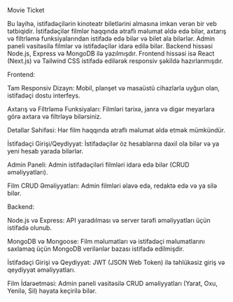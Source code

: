 Movie Ticket

Bu layihə, istifadəçilərin kinoteatr biletlərini almasına imkan verən bir veb tətbiqidir. İstifadəçilər filmlər haqqında ətraflı məlumat əldə edə bilər, axtarış və filtrləmə funksiyalarından istifadə edə bilər və bilet ala bilərlər. Admin paneli vasitəsilə filmlər və istifadəçilər idarə edilə bilər. Backend hissəsi Node.js, Express və MongoDB ilə yazılmışdır. Frontend hissəsi isə React (Next.js) və Tailwind CSS istifadə edilərək responsiv şəkildə hazırlanmışdır.

Frontend:

Tam Responsiv Dizayn: Mobil, planşet və masaüstü cihazlarla uyğun olan, istifadəçi dostu interfeys.

Axtarış və Filtrləmə Funksiyaları: Filmləri tarixə, janra və digər meyarlara görə axtara və filtrləyə bilərsiniz.

Detallar Səhifəsi: Hər film haqqında ətraflı məlumat əldə etmək mümkündür.

İstifadəçi Girişi/Qeydiyyat: İstifadəçilər öz hesablarına daxil ola bilər və ya yeni hesab yarada bilərlər.

Admin Paneli: Admin istifadəçiləri filmləri idarə edə bilər (CRUD əməliyyatları).

Film CRUD Əməliyyatları: Admin filmləri əlavə edə, redaktə edə və ya silə bilər.

Backend:

Node.js və Express: API yaradılması və server tərəfi əməliyyatları üçün istifadə olunub.

MongoDB və Mongoose: Film məlumatları və istifadəçi məlumatlarını saxlamaq üçün MongoDB verilənlər bazası istifadə edilmişdir.

İstifadəçi Girişi və Qeydiyyat: JWT (JSON Web Token) ilə təhlükəsiz giriş və qeydiyyat əməliyyatları.

Film İdarəetməsi: Admin paneli vasitəsilə CRUD əməliyyatları (Yarat, Oxu, Yenilə, Sil) həyata keçirilə bilər.

